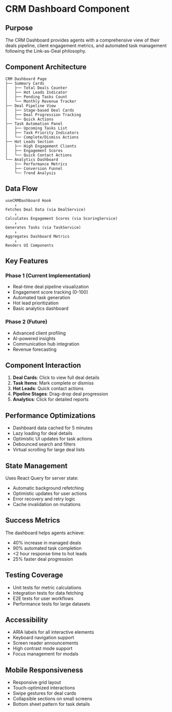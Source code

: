 # CRM Dashboard Component

## Purpose
The CRM Dashboard provides agents with a comprehensive view of their deals pipeline, client engagement metrics, and automated task management following the Link-as-Deal philosophy.

## Component Architecture

```
CRM Dashboard Page
├── Summary Cards
│   ├── Total Deals Counter
│   ├── Hot Leads Indicator
│   ├── Pending Tasks Count
│   └── Monthly Revenue Tracker
├── Deal Pipeline View
│   ├── Stage-based Deal Cards
│   ├── Deal Progression Tracking
│   └── Quick Actions
├── Task Automation Panel
│   ├── Upcoming Tasks List
│   ├── Task Priority Indicators
│   └── Complete/Dismiss Actions
├── Hot Leads Section
│   ├── High Engagement Clients
│   ├── Engagement Scores
│   └── Quick Contact Actions
└── Analytics Dashboard
    ├── Performance Metrics
    ├── Conversion Funnel
    └── Trend Analysis
```

## Data Flow

```
useCRMDashboard Hook
    ↓
Fetches Deal Data (via DealService)
    ↓
Calculates Engagement Scores (via ScoringService)
    ↓
Generates Tasks (via TaskService)
    ↓
Aggregates Dashboard Metrics
    ↓
Renders UI Components
```

## Key Features

### Phase 1 (Current Implementation)
- Real-time deal pipeline visualization
- Engagement score tracking (0-100)
- Automated task generation
- Hot lead prioritization
- Basic analytics dashboard

### Phase 2 (Future)
- Advanced client profiling
- AI-powered insights
- Communication hub integration
- Revenue forecasting

## Component Interaction

1. **Deal Cards**: Click to view full deal details
2. **Task Items**: Mark complete or dismiss
3. **Hot Leads**: Quick contact actions
4. **Pipeline Stages**: Drag-drop deal progression
5. **Analytics**: Click for detailed reports

## Performance Optimizations

- Dashboard data cached for 5 minutes
- Lazy loading for deal details
- Optimistic UI updates for task actions
- Debounced search and filters
- Virtual scrolling for large deal lists

## State Management

Uses React Query for server state:
- Automatic background refetching
- Optimistic updates for user actions
- Error recovery and retry logic
- Cache invalidation on mutations

## Success Metrics

The dashboard helps agents achieve:
- 40% increase in managed deals
- 90% automated task completion
- <2 hour response time to hot leads
- 25% faster deal progression

## Testing Coverage

- Unit tests for metric calculations
- Integration tests for data fetching
- E2E tests for user workflows
- Performance tests for large datasets

## Accessibility

- ARIA labels for all interactive elements
- Keyboard navigation support
- Screen reader announcements
- High contrast mode support
- Focus management for modals

## Mobile Responsiveness

- Responsive grid layout
- Touch-optimized interactions
- Swipe gestures for deal cards
- Collapsible sections on small screens
- Bottom sheet pattern for task details
